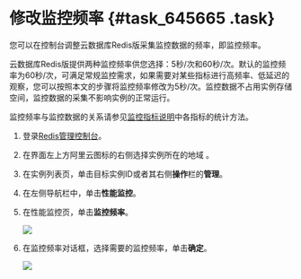 # 修改监控频率 {#task_645665 .task}

您可以在控制台调整云数据库Redis版采集监控数据的频率，即监控频率。

云数据库Redis版提供两种监控频率供您选择：5秒/次和60秒/次。默认的监控频率为60秒/次，可满足常规监控需求，如果需要对某些指标进行高频率、低延迟的观察，您可以按照本文的步骤将监控频率修改为5秒/次。监控数据不占用实例存储空间，监控数据的采集不影响实例的正常运行。

监控频率与监控数据的关系请参见[监控指标说明](cn.zh-CN/用户指南/性能监控/监控指标说明.md#)中各指标的统计方法。

1.  登录[Redis管理控制台](https://kvstore.console.aliyun.com/)。
2.  在界面左上方阿里云图标的右侧选择实例所在的地域 。
3.  在实例列表页，单击目标实例ID或者其右侧**操作**栏的**管理**。
4.  在左侧导航栏中，单击**性能监控**。
5.  在性能监控页，单击**监控频率**。 

    ![](http://static-aliyun-doc.oss-cn-hangzhou.aliyuncs.com/assets/img/519482/156099828749455_zh-CN.png)

6.  在监控频率对话框，选择需要的监控频率，单击**确定**。 

    ![](http://static-aliyun-doc.oss-cn-hangzhou.aliyuncs.com/assets/img/519482/156099828749456_zh-CN.png)



